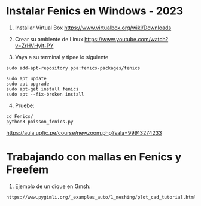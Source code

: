 # Instalar Fenics en Windows - 2023

1. Installar Virtual Box 
https://www.virtualbox.org/wiki/Downloads

2. Crear su ambiente de Linux
https://www.youtube.com/watch?v=ZrHVHyIt-PY 

3. Vaya a su terminal y tipee lo siguiente

~~~
sudo add-apt-repository ppa:fenics-packages/fenics
~~~

~~~
sudo apt update
sudo apt upgrade
sudo apt-get install fenics
sudo apt --fix-broken install   
~~~

4. Pruebe:
~~~
cd Fenics/
python3 poisson_fenics.py
~~~

https://aula.upfic.pe/course/newzoom.php?sala=99913274233


# Trabajando con mallas en Fenics y Freefem

1. Ejemplo de un dique en Gmsh:
~~~
https://www.pygimli.org/_examples_auto/1_meshing/plot_cad_tutorial.html
~~~
